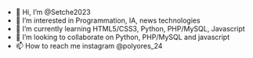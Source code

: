 - 👋 Hi, I’m @Setche2023
- 👀 I’m interested in Programmation, IA, news technologies
- 🌱 I’m currently learning HTML5/CSS3, Python, PHP/MySQL, Javascript
- 💞️ I’m looking to collaborate on Python, PHP/MySQL and javascript
- 📫 How to reach me instagram @polyores_24

<!---
Setche2023/Setche2023 is a ✨ special ✨ repository because its `README.md` (this file) appears on your GitHub profile.
You can click the Preview link to take a look at your changes.
--->
